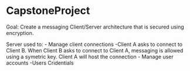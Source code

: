 # CapstoneProject

Goal:
Create a messaging Client/Server architecture that is secured using encryption. 

Server used to:
	- Manage client connections
		-Client A asks to connect to Client B. When Client B asks to connect to Client A, messaging
		is allowed using a symetric key. Client A will host the connection
	- Manage user accounts
		-Users Cridentials
	






